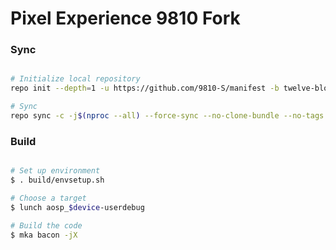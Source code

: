 # Pixel Experience 9810 Fork #

### Sync ###

```bash

# Initialize local repository
repo init --depth=1 -u https://github.com/9810-S/manifest -b twelve-blob

# Sync
repo sync -c -j$(nproc --all) --force-sync --no-clone-bundle --no-tags
```

### Build ###

```bash

# Set up environment
$ . build/envsetup.sh

# Choose a target
$ lunch aosp_$device-userdebug

# Build the code
$ mka bacon -jX
```
